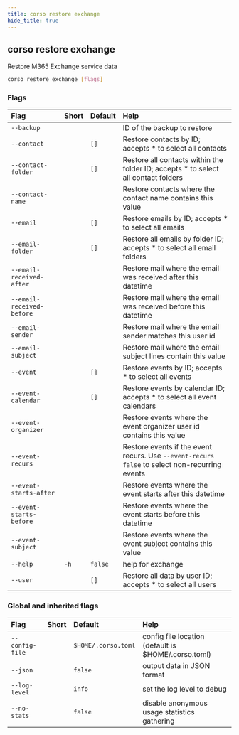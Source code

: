 ```yaml
---
title: corso restore exchange
hide_title: true
---
```

## corso restore exchange

Restore M365 Exchange service data

```bash
corso restore exchange [flags]
```

### Flags

|Flag|Short|Default|Help|
|:----|:-----|:-------|:----|
|`--backup`|||ID of the backup to restore|
|`--contact`||`[]`|Restore contacts by ID; accepts * to select all contacts|
|`--contact-folder`||`[]`|Restore all contacts within the folder ID; accepts * to select all contact folders|
|`--contact-name`|||Restore contacts where the contact name contains this value|
|`--email`||`[]`|Restore emails by ID; accepts * to select all emails|
|`--email-folder`||`[]`|Restore all emails by folder ID; accepts * to select all email folders|
|`--email-received-after`|||Restore mail where the email was received after this datetime|
|`--email-received-before`|||Restore mail where the email was received before this datetime|
|`--email-sender`|||Restore mail where the email sender matches this user id|
|`--email-subject`|||Restore mail where the email subject lines contain this value|
|`--event`||`[]`|Restore events by ID; accepts * to select all events|
|`--event-calendar`||`[]`|Restore events by calendar ID; accepts * to select all event calendars|
|`--event-organizer`|||Restore events where the event organizer user id contains this value|
|`--event-recurs`|||Restore events if the event recurs. Use `--event-recurs false` to select non-recurring events|
|`--event-starts-after`|||Restore events where the event starts after this datetime|
|`--event-starts-before`|||Restore events where the event starts before this datetime|
|`--event-subject`|||Restore events where the event subject contains this value|
|`--help`|`-h`|`false`|help for exchange|
|`--user`||`[]`|Restore all data by user ID; accepts * to select all users|

### Global and inherited flags

|Flag|Short|Default|Help|
|:----|:-----|:-------|:----|
|`--config-file`||`$HOME/.corso.toml`|config file location (default is $HOME/.corso.toml)|
|`--json`||`false`|output data in JSON format|
|`--log-level`||`info`|set the log level to debug|info|warn|error|
|`--no-stats`||`false`|disable anonymous usage statistics gathering|
